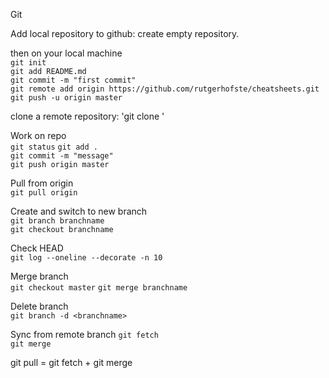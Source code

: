 Git 


Add local repository to github:
create empty repository. 

then on your local machine  
`git init`  
`git add README.md`  
`git commit -m "first commit"`  
`git remote add origin https://github.com/rutgerhofste/cheatsheets.git`  
`git push -u origin master`  

clone a remote repository:
'git clone <HTTPS or SSH from Github>'  

Work on repo  
`git status`
`git add .`  
`git commit -m "message"`  
`git push origin master`

Pull from origin  
`git pull origin`

Create and switch to new branch  
`git branch branchname`  
`git checkout branchname`  

Check HEAD  
`git log --oneline --decorate -n 10`

Merge branch  
`git checkout master`
`git merge branchname`  

Delete branch  
`git branch -d <branchname>`

Sync from remote branch 
`git fetch`   
`git merge`  

git pull = git fetch + git merge


